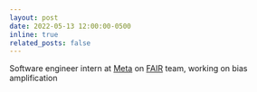 ```yaml
---
layout: post
date: 2022-05-13 12:00:00-0500
inline: true
related_posts: false
---
```


Software engineer intern at [Meta](https://about.meta.com/) on [FAIR](https://ai.meta.com/research/) team, working on bias amplification